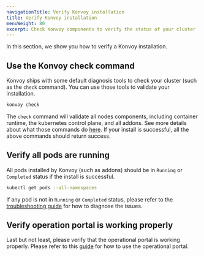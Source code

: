 ```yaml
---
navigationTitle: Verify Konvoy installation
title: Verify Konvoy installation
menuWeight: 80
excerpt: Check Konvoy components to verify the status of your cluster
---
```


In this section, we show you how to verify a Konvoy installation.

## Use the Konvoy check command

Konvoy ships with some default diagnosis tools to check your cluster (such as the `check` command).
You can use those tools to validate your installation.

```bash
konvoy check
```

The `check` command will validate all nodes components, including container runtime, the kubernetes control plane, and all addons.
See more details about what those commands do [here][troubleshooting_tools].
If your install is successful, all the above commands should return success.

## Verify all pods are running

All pods installed by Konvoy (such as addons) should be in `Running` or `Completed` status if the install is successful.

```bash
kubectl get pods --all-namespaces
```

If any pod is not in `Running` or `Completed` status, please refer to the [troubleshooting guide][troubleshooting] for how to diagnose the issues.

## Verify operation portal is working properly

Last but not least, please verify that the operational portal is working properly.
Please refer to this [guide][opsportal] for how to use the operational portal.

[troubleshooting_tools]: ../../troubleshooting/tools-and-techniques/
[troubleshooting]: ../../troubleshooting/
[opsportal]: ../../operations/accessing-the-cluster/
